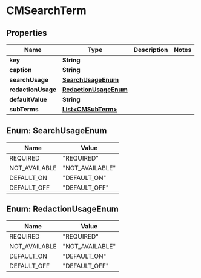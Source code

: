 

# CMSearchTerm


## Properties

| Name | Type | Description | Notes |
|------------ | ------------- | ------------- | -------------|
|**key** | **String** |  |  |
|**caption** | **String** |  |  |
|**searchUsage** | [**SearchUsageEnum**](#SearchUsageEnum) |  |  |
|**redactionUsage** | [**RedactionUsageEnum**](#RedactionUsageEnum) |  |  |
|**defaultValue** | **String** |  |  |
|**subTerms** | [**List&lt;CMSubTerm&gt;**](CMSubTerm.md) |  |  |



## Enum: SearchUsageEnum

| Name | Value |
|---- | -----|
| REQUIRED | &quot;REQUIRED&quot; |
| NOT_AVAILABLE | &quot;NOT_AVAILABLE&quot; |
| DEFAULT_ON | &quot;DEFAULT_ON&quot; |
| DEFAULT_OFF | &quot;DEFAULT_OFF&quot; |



## Enum: RedactionUsageEnum

| Name | Value |
|---- | -----|
| REQUIRED | &quot;REQUIRED&quot; |
| NOT_AVAILABLE | &quot;NOT_AVAILABLE&quot; |
| DEFAULT_ON | &quot;DEFAULT_ON&quot; |
| DEFAULT_OFF | &quot;DEFAULT_OFF&quot; |



